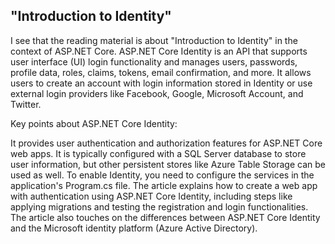 ## "Introduction to Identity"
I see that the reading material is about "Introduction to Identity" in the context of ASP.NET Core. ASP.NET Core Identity is an API that supports user interface (UI) login functionality and manages users, passwords, profile data, roles, claims, tokens, email confirmation, and more. It allows users to create an account with login information stored in Identity or use external login providers like Facebook, Google, Microsoft Account, and Twitter.

Key points about ASP.NET Core Identity:

It provides user authentication and authorization features for ASP.NET Core web apps.
It is typically configured with a SQL Server database to store user information, but other persistent stores like Azure Table Storage can be used as well.
To enable Identity, you need to configure the services in the application's Program.cs file.
The article explains how to create a web app with authentication using ASP.NET Core Identity, including steps like applying migrations and testing the registration and login functionalities.
The article also touches on the differences between ASP.NET Core Identity and the Microsoft identity platform (Azure Active Directory).